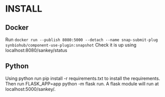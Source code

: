 # INSTALL
## Docker
Run `docker run --publish 8080:5000 --detach --name snap-submit-plug synbiohub/component-use-plugin:snapshot` Check it is up using localhost:8080/sankey/status

## Python
Using python run pip install -r requirements.txt to install the requirements. 
Then run FLASK_APP=app python -m flask run. 
A flask module will run at localhost:5000/sankey/.
